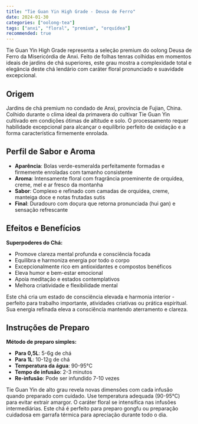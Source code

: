 ```yaml
---
title: "Tie Guan Yin High Grade - Deusa de Ferro"
date: 2024-01-30
categories: ["oolong-tea"]
tags: ["anxi", "floral", "premium", "orquídea"]
recommended: true
---
```

Tie Guan Yin High Grade representa a seleção premium do oolong Deusa de Ferro da Misericórdia de Anxi. Feito de folhas tenras colhidas em momentos ideais de jardins de chá superiores, este grau mostra a complexidade total e elegância deste chá lendário com caráter floral pronunciado e suavidade excepcional.

## Origem

Jardins de chá premium no condado de Anxi, província de Fujian, China. Colhido durante o clima ideal da primavera do cultivar Tie Guan Yin cultivado em condições ótimas de altitude e solo. O processamento requer habilidade excepcional para alcançar o equilíbrio perfeito de oxidação e a forma característica firmemente enrolada.

## Perfil de Sabor e Aroma

- **Aparência**: Bolas verde-esmeralda perfeitamente formadas e firmemente enroladas com tamanho consistente
- **Aroma**: Intensamente floral com fragrância proeminente de orquídea, creme, mel e ar fresco da montanha
- **Sabor**: Complexo e refinado com camadas de orquídea, creme, manteiga doce e notas frutadas sutis
- **Final**: Duradouro com doçura que retorna pronunciada (hui gan) e sensação refrescante

## Efeitos e Benefícios

**Superpoderes do Chá:**
- Promove clareza mental profunda e consciência focada
- Equilibra e harmoniza energia por todo o corpo
- Excepcionalmente rico em antioxidantes e compostos benéficos
- Eleva humor e bem-estar emocional
- Apoia meditação e estados contemplativos
- Melhora criatividade e flexibilidade mental

Este chá cria um estado de consciência elevada e harmonia interior - perfeito para trabalho importante, atividades criativas ou prática espiritual. Sua energia refinada eleva a consciência mantendo aterramento e clareza.

## Instruções de Preparo

**Método de preparo simples:**
- **Para 0,5L**: 5-6g de chá
- **Para 1L**: 10-12g de chá
- **Temperatura da água**: 90-95°C
- **Tempo de infusão**: 2-3 minutos
- **Re-infusão**: Pode ser infundido 7-10 vezes

Tie Guan Yin de alto grau revela novas dimensões com cada infusão quando preparado com cuidado. Use temperatura adequada (90-95°C) para evitar extrair amargor. O caráter floral se intensifica nas infusões intermediárias. Este chá é perfeito para preparo gongfu ou preparação cuidadosa em garrafa térmica para apreciação durante todo o dia.
